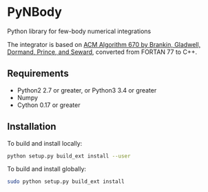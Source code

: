 PyNBody
=======

Python library for few-body numerical integrations

The integrator is based on [ACM Algorithm 670 by Brankin, Gladwell, Dormand, Prince, and Seward](http://dl.acm.org/citation.cfm?id=69650), converted from FORTAN 77 to C++.

## Requirements

* Python2 2.7 or greater, or Python3 3.4 or greater
* Numpy
* Cython 0.17 or greater

## Installation

To build and install locally:

```bash
python setup.py build_ext install --user
```

To build and install globally:

```bash
sudo python setup.py build_ext install
```
